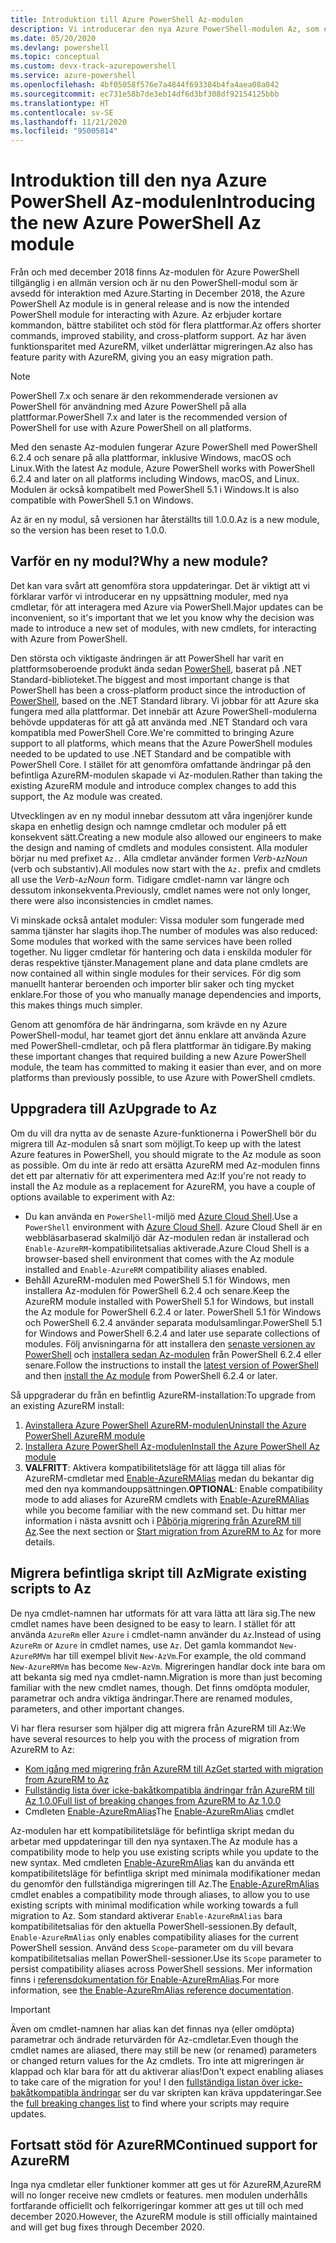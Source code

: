 ```yaml
---
title: Introduktion till Azure PowerShell Az-modulen
description: Vi introducerar den nya Azure PowerShell-modulen Az, som ersätter AzureRM-modulen.
ms.date: 05/20/2020
ms.devlang: powershell
ms.topic: conceptual
ms.custom: devx-track-azurepowershell
ms.service: azure-powershell
ms.openlocfilehash: 4bf05058f576e7a4844f693384b4fa4aea08a042
ms.sourcegitcommit: ec731e58b7de3eb14df6d3bf308df92154125bbb
ms.translationtype: HT
ms.contentlocale: sv-SE
ms.lasthandoff: 11/21/2020
ms.locfileid: "95005814"
---
```

# <a name="introducing-the-new-azure-powershell-az-module"></a><span data-ttu-id="2e6b4-103">Introduktion till den nya Azure PowerShell Az-modulen</span><span class="sxs-lookup"><span data-stu-id="2e6b4-103">Introducing the new Azure PowerShell Az module</span></span>

<span data-ttu-id="2e6b4-104">Från och med december 2018 finns Az-modulen för Azure PowerShell tillgänglig i en allmän version och är nu den PowerShell-modul som är avsedd för interaktion med Azure.</span><span class="sxs-lookup"><span data-stu-id="2e6b4-104">Starting in December 2018, the Azure PowerShell Az module is in general release and is now the intended PowerShell module for interacting with Azure.</span></span> <span data-ttu-id="2e6b4-105">Az erbjuder kortare kommandon, bättre stabilitet och stöd för flera plattformar.</span><span class="sxs-lookup"><span data-stu-id="2e6b4-105">Az offers shorter commands, improved stability, and cross-platform support.</span></span> <span data-ttu-id="2e6b4-106">Az har även funktionsparitet med AzureRM, vilket underlättar migreringen.</span><span class="sxs-lookup"><span data-stu-id="2e6b4-106">Az also has feature parity with AzureRM, giving you an easy migration path.</span></span>

> [!NOTE]
> <span data-ttu-id="2e6b4-107">PowerShell 7.x och senare är den rekommenderade versionen av PowerShell för användning med Azure PowerShell på alla plattformar.</span><span class="sxs-lookup"><span data-stu-id="2e6b4-107">PowerShell 7.x and later is the recommended version of PowerShell for use with Azure PowerShell on all platforms.</span></span>

<span data-ttu-id="2e6b4-108">Med den senaste Az-modulen fungerar Azure PowerShell med PowerShell 6.2.4 och senare på alla plattformar, inklusive Windows, macOS och Linux.</span><span class="sxs-lookup"><span data-stu-id="2e6b4-108">With the latest Az module, Azure PowerShell works with PowerShell 6.2.4 and later on all platforms including Windows, macOS, and Linux.</span></span> <span data-ttu-id="2e6b4-109">Modulen är också kompatibelt med PowerShell 5.1 i Windows.</span><span class="sxs-lookup"><span data-stu-id="2e6b4-109">It is also compatible with PowerShell 5.1 on Windows.</span></span>

<span data-ttu-id="2e6b4-110">Az är en ny modul, så versionen har återställts till 1.0.0.</span><span class="sxs-lookup"><span data-stu-id="2e6b4-110">Az is a new module, so the version has been reset to 1.0.0.</span></span>

## <a name="why-a-new-module"></a><span data-ttu-id="2e6b4-111">Varför en ny modul?</span><span class="sxs-lookup"><span data-stu-id="2e6b4-111">Why a new module?</span></span>

<span data-ttu-id="2e6b4-112">Det kan vara svårt att genomföra stora uppdateringar. Det är viktigt att vi förklarar varför vi introducerar en ny uppsättning moduler, med nya cmdletar, för att interagera med Azure via PowerShell.</span><span class="sxs-lookup"><span data-stu-id="2e6b4-112">Major updates can be inconvenient, so it's important that we let you know why the decision was made to introduce a new set of modules, with new cmdlets, for interacting with Azure from PowerShell.</span></span>

<span data-ttu-id="2e6b4-113">Den största och viktigaste ändringen är att PowerShell har varit en plattformsoberoende produkt ända sedan [PowerShell](/powershell/scripting/overview), baserat på .NET Standard-biblioteket.</span><span class="sxs-lookup"><span data-stu-id="2e6b4-113">The biggest and most important change is that PowerShell has been a cross-platform product since the introduction of [PowerShell](/powershell/scripting/overview), based on the .NET Standard library.</span></span>
<span data-ttu-id="2e6b4-114">Vi jobbar för att Azure ska fungera med alla plattformar. Det innebär att Azure PowerShell-modulerna behövde uppdateras för att gå att använda med .NET Standard och vara kompatibla med PowerShell Core.</span><span class="sxs-lookup"><span data-stu-id="2e6b4-114">We're committed to bringing Azure support to all platforms, which means that the Azure PowerShell modules needed to be updated to use .NET Standard and be compatible with PowerShell Core.</span></span> <span data-ttu-id="2e6b4-115">I stället för att genomföra omfattande ändringar på den befintliga AzureRM-modulen skapade vi Az-modulen.</span><span class="sxs-lookup"><span data-stu-id="2e6b4-115">Rather than taking the existing AzureRM module and introduce complex changes to add this support, the Az module was created.</span></span>

<span data-ttu-id="2e6b4-116">Utvecklingen av en ny modul innebar dessutom att våra ingenjörer kunde skapa en enhetlig design och namnge cmdletar och moduler på ett konsekvent sätt.</span><span class="sxs-lookup"><span data-stu-id="2e6b4-116">Creating a new module also allowed our engineers to make the design and naming of cmdlets and modules consistent.</span></span> <span data-ttu-id="2e6b4-117">Alla moduler börjar nu med prefixet `Az.`. Alla cmdletar använder formen _Verb_-`Az`_Noun_ (verb och substantiv).</span><span class="sxs-lookup"><span data-stu-id="2e6b4-117">All modules now start with the `Az.` prefix and cmdlets all use the _Verb_-`Az`_Noun_ form.</span></span> <span data-ttu-id="2e6b4-118">Tidigare cmdlet-namn var längre och dessutom inkonsekventa.</span><span class="sxs-lookup"><span data-stu-id="2e6b4-118">Previously, cmdlet names were not only longer, there were also inconsistencies in cmdlet names.</span></span>

<span data-ttu-id="2e6b4-119">Vi minskade också antalet moduler: Vissa moduler som fungerade med samma tjänster har slagits ihop.</span><span class="sxs-lookup"><span data-stu-id="2e6b4-119">The number of modules was also reduced: Some modules that worked with the same services have been rolled together.</span></span> <span data-ttu-id="2e6b4-120">Nu ligger cmdletar för hantering och data i enskilda moduler för deras respektive tjänster.</span><span class="sxs-lookup"><span data-stu-id="2e6b4-120">Management plane and data plane cmdlets are now contained all within single modules for their services.</span></span> <span data-ttu-id="2e6b4-121">För dig som manuellt hanterar beroenden och importer blir saker och ting mycket enklare.</span><span class="sxs-lookup"><span data-stu-id="2e6b4-121">For those of you who manually manage dependencies and imports, this makes things much simpler.</span></span>

<span data-ttu-id="2e6b4-122">Genom att genomföra de här ändringarna, som krävde en ny Azure PowerShell-modul, har teamet gjort det ännu enklare att använda Azure med PowerShell-cmdletar, och på flera plattformar än tidigare.</span><span class="sxs-lookup"><span data-stu-id="2e6b4-122">By making these important changes that required building a new Azure PowerShell module, the team has committed to making it easier than ever, and on more platforms than previously possible, to use Azure with PowerShell cmdlets.</span></span>

## <a name="upgrade-to-az"></a><span data-ttu-id="2e6b4-123">Uppgradera till Az</span><span class="sxs-lookup"><span data-stu-id="2e6b4-123">Upgrade to Az</span></span>

<span data-ttu-id="2e6b4-124">Om du vill dra nytta av de senaste Azure-funktionerna i PowerShell bör du migrera till Az-modulen så snart som möjligt.</span><span class="sxs-lookup"><span data-stu-id="2e6b4-124">To keep up with the latest Azure features in PowerShell, you should migrate to the Az module as soon as possible.</span></span> <span data-ttu-id="2e6b4-125">Om du inte är redo att ersätta AzureRM med Az-modulen finns det ett par alternativ för att experimentera med Az:</span><span class="sxs-lookup"><span data-stu-id="2e6b4-125">If you're not ready to install the Az module as a replacement for AzureRM, you have a couple of options available to experiment with Az:</span></span>

- <span data-ttu-id="2e6b4-126">Du kan använda en `PowerShell`-miljö med [Azure Cloud Shell](/azure/cloud-shell/overview).</span><span class="sxs-lookup"><span data-stu-id="2e6b4-126">Use a `PowerShell` environment with [Azure Cloud Shell](/azure/cloud-shell/overview).</span></span> <span data-ttu-id="2e6b4-127">Azure Cloud Shell är en webbläsarbaserad skalmiljö där Az-modulen redan är installerad och `Enable-AzureRM`-kompatibilitetsalias aktiverade.</span><span class="sxs-lookup"><span data-stu-id="2e6b4-127">Azure Cloud Shell is a browser-based shell environment that comes with the Az module installed and `Enable-AzureRM` compatibility aliases enabled.</span></span>
- <span data-ttu-id="2e6b4-128">Behåll AzureRM-modulen med PowerShell 5.1 för Windows, men installera Az-modulen för PowerShell 6.2.4 och senare.</span><span class="sxs-lookup"><span data-stu-id="2e6b4-128">Keep the AzureRM module installed with PowerShell 5.1 for Windows, but install the Az module for PowerShell 6.2.4 or later.</span></span> <span data-ttu-id="2e6b4-129">PowerShell 5.1 för Windows och PowerShell 6.2.4 använder separata modulsamlingar.</span><span class="sxs-lookup"><span data-stu-id="2e6b4-129">PowerShell 5.1 for Windows and PowerShell 6.2.4 and later use separate collections of modules.</span></span> <span data-ttu-id="2e6b4-130">Följ anvisningarna för att installera den [senaste versionen av PowerShell](/powershell/scripting/install/installing-powershell) och [installera sedan Az-modulen](install-az-ps.md) från PowerShell 6.2.4 eller senare.</span><span class="sxs-lookup"><span data-stu-id="2e6b4-130">Follow the instructions to install the [latest version of PowerShell](/powershell/scripting/install/installing-powershell) and then [install the Az module](install-az-ps.md) from PowerShell 6.2.4 or later.</span></span>

<span data-ttu-id="2e6b4-131">Så uppgraderar du från en befintlig AzureRM-installation:</span><span class="sxs-lookup"><span data-stu-id="2e6b4-131">To upgrade from an existing AzureRM install:</span></span>

1. [<span data-ttu-id="2e6b4-132">Avinstallera Azure PowerShell AzureRM-modulen</span><span class="sxs-lookup"><span data-stu-id="2e6b4-132">Uninstall the Azure PowerShell AzureRM module</span></span>](/powershell/azure/uninstall-az-ps#uninstall-the-azurerm-module)
2. [<span data-ttu-id="2e6b4-133">Installera Azure PowerShell Az-modulen</span><span class="sxs-lookup"><span data-stu-id="2e6b4-133">Install the Azure PowerShell Az module</span></span>](install-az-ps.md)
3. <span data-ttu-id="2e6b4-134">**VALFRITT**: Aktivera kompatibilitetsläge för att lägga till alias för AzureRM-cmdletar med [Enable-AzureRMAlias](/powershell/module/az.accounts/enable-azurermalias) medan du bekantar dig med den nya kommandouppsättningen.</span><span class="sxs-lookup"><span data-stu-id="2e6b4-134">**OPTIONAL**: Enable compatibility mode to add aliases for AzureRM cmdlets with [Enable-AzureRMAlias](/powershell/module/az.accounts/enable-azurermalias) while you become familiar with the new command set.</span></span> <span data-ttu-id="2e6b4-135">Du hittar mer information i nästa avsnitt och i [Påbörja migrering från AzureRM till Az](migrate-from-azurerm-to-az.md).</span><span class="sxs-lookup"><span data-stu-id="2e6b4-135">See the next section or [Start migration from AzureRM to Az](migrate-from-azurerm-to-az.md) for more details.</span></span>

## <a name="migrate-existing-scripts-to-az"></a><span data-ttu-id="2e6b4-136">Migrera befintliga skript till Az</span><span class="sxs-lookup"><span data-stu-id="2e6b4-136">Migrate existing scripts to Az</span></span>

<span data-ttu-id="2e6b4-137">De nya cmdlet-namnen har utformats för att vara lätta att lära sig.</span><span class="sxs-lookup"><span data-stu-id="2e6b4-137">The new cmdlet names have been designed to be easy to learn.</span></span> <span data-ttu-id="2e6b4-138">I stället för att använda `AzureRm` eller `Azure` i cmdlet-namn använder du `Az`.</span><span class="sxs-lookup"><span data-stu-id="2e6b4-138">Instead of using `AzureRm` or `Azure` in cmdlet names, use `Az`.</span></span> <span data-ttu-id="2e6b4-139">Det gamla kommandot `New-AzureRMVm` har till exempel blivit `New-AzVm`.</span><span class="sxs-lookup"><span data-stu-id="2e6b4-139">For example, the old command `New-AzureRMVm` has become `New-AzVm`.</span></span>
<span data-ttu-id="2e6b4-140">Migreringen handlar dock inte bara om att bekanta sig med nya cmdlet-namn.</span><span class="sxs-lookup"><span data-stu-id="2e6b4-140">Migration is more than just becoming familiar with the new cmdlet names, though.</span></span> <span data-ttu-id="2e6b4-141">Det finns omdöpta moduler, parametrar och andra viktiga ändringar.</span><span class="sxs-lookup"><span data-stu-id="2e6b4-141">There are renamed modules, parameters, and other important changes.</span></span>

<span data-ttu-id="2e6b4-142">Vi har flera resurser som hjälper dig att migrera från AzureRM till Az:</span><span class="sxs-lookup"><span data-stu-id="2e6b4-142">We have several resources to help you with the process of migration from AzureRM to Az:</span></span>

- [<span data-ttu-id="2e6b4-143">Kom igång med migrering från AzureRM till Az</span><span class="sxs-lookup"><span data-stu-id="2e6b4-143">Get started with migration from AzureRM to Az</span></span>](migrate-from-azurerm-to-az.md)
- [<span data-ttu-id="2e6b4-144">Fullständig lista över icke-bakåtkompatibla ändringar från AzureRM till Az 1.0.0</span><span class="sxs-lookup"><span data-stu-id="2e6b4-144">Full list of breaking changes from AzureRM to Az 1.0.0</span></span>](migrate-az-1.0.0.md)
- <span data-ttu-id="2e6b4-145">Cmdleten [Enable-AzureRmAlias](/powershell/module/az.accounts/enable-azurermalias)</span><span class="sxs-lookup"><span data-stu-id="2e6b4-145">The [Enable-AzureRmAlias](/powershell/module/az.accounts/enable-azurermalias) cmdlet</span></span>

<span data-ttu-id="2e6b4-146">Az-modulen har ett kompatibilitetsläge för befintliga skript medan du arbetar med uppdateringar till den nya syntaxen.</span><span class="sxs-lookup"><span data-stu-id="2e6b4-146">The Az module has a compatibility mode to help you use existing scripts while you update to the new syntax.</span></span> <span data-ttu-id="2e6b4-147">Med cmdleten [Enable-AzureRmAlias](/powershell/module/az.accounts/enable-azurermalias) kan du använda ett kompatibilitetsläge för befintliga skript med minimala modifikationer medan du genomför den fullständiga migreringen till Az.</span><span class="sxs-lookup"><span data-stu-id="2e6b4-147">The [Enable-AzureRmAlias](/powershell/module/az.accounts/enable-azurermalias) cmdlet enables a compatibility mode through aliases, to allow you to use existing scripts with minimal modification while working towards a full migration to Az.</span></span> <span data-ttu-id="2e6b4-148">Som standard aktiverar `Enable-AzureRmAlias` bara kompatibilitetsalias för den aktuella PowerShell-sessionen.</span><span class="sxs-lookup"><span data-stu-id="2e6b4-148">By default, `Enable-AzureRmAlias` only enables compatibility aliases for the current PowerShell session.</span></span> <span data-ttu-id="2e6b4-149">Använd dess `Scope`-parameter om du vill bevara kompatibilitetsalias mellan PowerShell-sessioner.</span><span class="sxs-lookup"><span data-stu-id="2e6b4-149">Use its `Scope` parameter to persist compatibility aliases across PowerShell sessions.</span></span> <span data-ttu-id="2e6b4-150">Mer information finns i [referensdokumentation för Enable-AzureRmAlias](/powershell/module/az.accounts/enable-azurermalias).</span><span class="sxs-lookup"><span data-stu-id="2e6b4-150">For more information, see [the Enable-AzureRmAlias reference documentation](/powershell/module/az.accounts/enable-azurermalias).</span></span>

> [!IMPORTANT]
> <span data-ttu-id="2e6b4-151">Även om cmdlet-namnen har alias kan det finnas nya (eller omdöpta) parametrar och ändrade returvärden för Az-cmdletar.</span><span class="sxs-lookup"><span data-stu-id="2e6b4-151">Even though the cmdlet names are aliased, there may still be new (or renamed) parameters or changed return values for the Az cmdlets.</span></span> <span data-ttu-id="2e6b4-152">Tro inte att migreringen är klappad och klar bara för att du aktiverar alias!</span><span class="sxs-lookup"><span data-stu-id="2e6b4-152">Don't expect enabling aliases to take care of the migration for you!</span></span> <span data-ttu-id="2e6b4-153">I den [fullständiga listan över icke-bakåtkompatibla ändringar](migrate-az-1.0.0.md) ser du var skripten kan kräva uppdateringar.</span><span class="sxs-lookup"><span data-stu-id="2e6b4-153">See the [full breaking changes list](migrate-az-1.0.0.md) to find where your scripts may require updates.</span></span>

## <a name="continued-support-for-azurerm"></a><span data-ttu-id="2e6b4-154">Fortsatt stöd för AzureRM</span><span class="sxs-lookup"><span data-stu-id="2e6b4-154">Continued support for AzureRM</span></span>

<span data-ttu-id="2e6b4-155">Inga nya cmdletar eller funktioner kommer att ges ut för AzureRM,</span><span class="sxs-lookup"><span data-stu-id="2e6b4-155">AzureRM will no longer receive new cmdlets or features.</span></span> <span data-ttu-id="2e6b4-156">men modulen underhålls fortfarande officiellt och felkorrigeringar kommer att ges ut till och med december 2020.</span><span class="sxs-lookup"><span data-stu-id="2e6b4-156">However, the AzureRM module is still officially maintained and will get bug fixes through December 2020.</span></span>